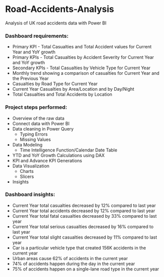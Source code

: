 # Road-Accidents-Analysis
Analysis of UK road accidents data with Power BI

### Dashboard requirements:
- Primary KPI - Total Casualties and Total Accident values for Current Year and YoY growth
- Primary KPIs - Total Casualties by Accident Severity for Current Year and YoY growth
- Secondary KPIs - Total Casualties by Vehicle Type for Current Year
- Monthly trend showing a comparison of casualties for Current Year and the Previous Year
- Casualties by Road Type for Current Year
- Current Year Casualties by Area/Location and by Day/Night
- Total Casualties and Total Accidents by Location

### Project steps performed:
- Overview of the raw data
- Connect data with Power BI
- Data cleaning in Power Query
  - Typing Errors
  - Missing Values
- Data Modeling
  - Time Intelligence Function/Calendar Date Table
- YTD and YoY Growth Calculations using DAX
- KPI and Advance KPI Generations
- Data Visualization
  - Charts
  - Slicers
- Insights

### Dashboard insights:
- Current Year total casualties decreased by 12% compared to last year
- Current Year total accidents decreased by 12% compared to last year
- Current Year total fatal casualties decreased by 33% compared to last year
- Current Year total serious casualties decreased by 16% compared to last year
- Current Year total slight casualties decreased by 11% compared to last year
- Car is a particular vehicle type that created 156K accidents in the current year
- Urban areas cause 62% of accidents in the current year
- 74% of accidents happen during the day in the current year
- 75% of accidents happen on a single-lane road type in the current year

